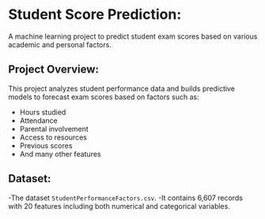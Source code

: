 # Student Score Prediction:
A machine learning project to predict student exam scores based on various academic and personal factors.

## Project Overview:
This project analyzes student performance data and builds predictive models to forecast exam scores based on factors such as:
- Hours studied
- Attendance
- Parental involvement
- Access to resources
- Previous scores
- And many other features

## Dataset:
-The dataset `StudentPerformanceFactors.csv`.
-It contains 6,607 records with 20 features including both numerical and categorical variables.
